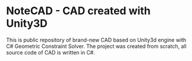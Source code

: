 # NoteCAD - CAD created with Unity3D

This is public repository of brand-new CAD based on Unity3d engine with C# Geometric Constraint Solver.
The project was created from scratch, all source code of CAD is written in C#.
